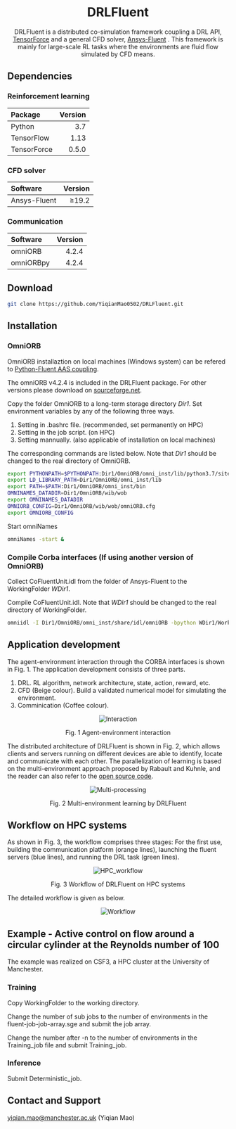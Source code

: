 <div align="center">
<!-- Title: -->
  <h1>DRLFluent</h1>

DRLFluent is a distributed co-simulation framework coupling a DRL API, <a href="https://github.com/tensorforce/tensorforce">TensorForce</a> and a general CFD solver, <a href="https://www.ansys.com/products/fluids/ansys-fluent">Ansys-Fluent</a> . This framework is mainly for large-scale RL tasks where the environments are fluid flow simulated by CFD means.
</div>

## Dependencies
### Reinforcement learning
|      Package     |     Version   |
|:-----------------|--------------:|
| Python           |      3.7      |
| TensorFlow       |      1.13     |
| TensorForce      |      0.5.0    |

### CFD solver
|      Software    |     Version   |
|:-----------------|--------------:|
| Ansys-Fluent     |     ≥19.2     |

### Communication
|      Software    |     Version   |
|:-----------------|--------------:|
| omniORB          |     4.2.4     |
| omniORBpy        |     4.2.4     |


## Download

```bash
git clone https://github.com/YiqianMao0502/DRLFluent.git
```

## Installation

### OmniORB

OmniORB installaztion on local machines (Windows system) can be refered to <a href="https://www.youtube.com/watch?v=v4eZPioTOYs">Python-Fluent AAS coupling</a>. 

The omniORB v4.2.4 is included in the DRLFluent package. For other versions please download on <a href="https://sourceforge.net/projects/omniorb/files/">sourceforge.net</a>.

Copy the folder OmniORB to a long-term storage directory *Dir1*. Set environment variables by any of the following three ways.

1. Setting in .bashrc file. (recommended, set permanently on HPC)
2. Setting in the job script. (on HPC)
3. Setting mannually. (also applicable of installation on local machines)

The corresponding commands are listed below. Note that *Dir1* should be changed to the real directory of OmniORB.

```bash
export PYTHONPATH=$PYTHONPATH:Dir1/OmniORB/omni_inst/lib/python3.7/site-packages
export LD_LIBRARY_PATH=Dir1/OmniORB/omni_inst/lib
export PATH=$PATH:Dir1/OmniORB/omni_inst/bin
OMNINAMES_DATADIR=Dir1/OmniORB/wib/wob
export OMNINAMES_DATADIR
OMNIORB_CONFIG=Dir1/OmniORB/wib/wob/omniORB.cfg
export OMNIORB_CONFIG
```

Start omniNames

```bash
omniNames -start &
```

### Compile Corba interfaces (If using another version of OmniORB)

Collect CoFluentUnit.idl from the folder of Ansys-Fluent to the WorkingFolder *WDir1*. 

Compile CoFluentUnit.idl. Note that *WDir1* should be changed to the real directory of WorkingFolder.

```bash
omniidl -I Dir1/OmniORB/omni_inst/share/idl/omniORB -bpython WDir1/WorkingFolder/CoFluentUnit.idl
```

## Application development

The agent-environment interaction through the CORBA interfaces is shown in Fig. 1. The application development consists of three parts.

1. DRL. RL algorithm, network architecture, state, action, reward, etc.
2. CFD (Beige colour). Build a validated numerical model for simulating the environment.
3. Comminication (Coffee colour). 

<div align="center">

![Interaction](./Figures/Interaction.png)

Fig. 1 Agent-environment interaction
</div>

The distributed architecture of DRLFluent is shown in Fig. 2, which allows clients and servers running on different devices are able to identify, locate and communicate with each other. The parallelization of learning is based on the multi-environment approach proposed by Rabault and Kuhnle, and the reader can also refer to the [open source
code](https://github.com/jerabaul29/Cylinder2DFlowControlDRLParallel).

<div align="center">

![Multi-processing](./Figures/Multi-processing.png)

Fig. 2 Multi-environment learning by DRLFluent
</div>

## Workflow on HPC systems

As shown in Fig. 3, the workflow comprises three stages: For the first use, building the communication platform (orange lines), launching the fluent servers (blue lines), and running the DRL task (green lines).

<div align="center">

![HPC_workflow](./Figures/HPC_workflow.png)

Fig. 3 Workflow of DRLFluent on HPC systems
</div>

The detailed workflow is given as below.

<div align="center">

![Workflow](./Figures/Workflow.png)

</div>

## Example - Active control on flow around a circular cylinder at the Reynolds number of 100 

The example was realized on CSF3, a HPC cluster at the University of Manchester.

### Training

Copy WorkingFolder to the working directory. 

Change the number of sub jobs to the number of environments in the fluent-job-job-array.sge and submit the job array.

Change the number after -n to the number of environments in the Training_job file and submit Training_job.

### Inference
Submit Deterministic_job.

## Contact and Support
yiqian.mao@manchester.ac.uk (Yiqian Mao)